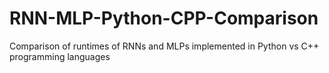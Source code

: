 # RNN-MLP-Python-CPP-Comparison
Comparison of runtimes of RNNs and MLPs implemented in Python vs C++ programming languages
